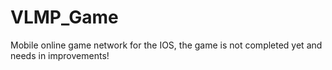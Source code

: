 # VLMP_Game
Mobile online game network for the IOS, the game is not completed yet and needs in improvements!
